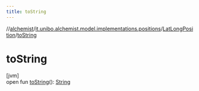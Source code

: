 ```yaml
---
title: toString
---
```

//[alchemist](../../../index.html)/[it.unibo.alchemist.model.implementations.positions](../index.html)/[LatLongPosition](index.html)/[toString](to-string.html)



# toString



[jvm]\
open fun [toString](to-string.html)(): [String](https://docs.oracle.com/javase/8/docs/api/java/lang/String.html)





